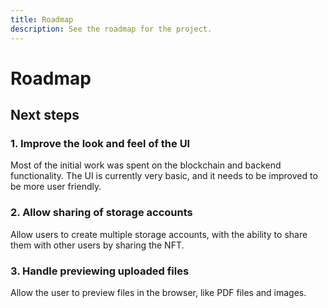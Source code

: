 ```yaml
---
title: Roadmap
description: See the roadmap for the project.
---
```


# Roadmap

## Next steps

### 1. Improve the look and feel of the UI

Most of the initial work was spent on the blockchain and backend functionality. The UI is currently very basic, and it needs to be improved to be more user friendly.

### 2. Allow sharing of storage accounts

Allow users to create multiple storage accounts, with the ability to share them with other users by sharing the NFT.

### 3. Handle previewing uploaded files

Allow the user to preview files in the browser, like PDF files and images.
